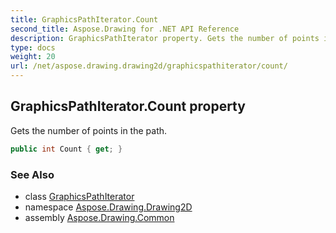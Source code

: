 ```yaml
---
title: GraphicsPathIterator.Count
second_title: Aspose.Drawing for .NET API Reference
description: GraphicsPathIterator property. Gets the number of points in the path
type: docs
weight: 20
url: /net/aspose.drawing.drawing2d/graphicspathiterator/count/
---
```

## GraphicsPathIterator.Count property

Gets the number of points in the path.

```csharp
public int Count { get; }
```

### See Also

* class [GraphicsPathIterator](../)
* namespace [Aspose.Drawing.Drawing2D](../../graphicspathiterator/)
* assembly [Aspose.Drawing.Common](../../../)



